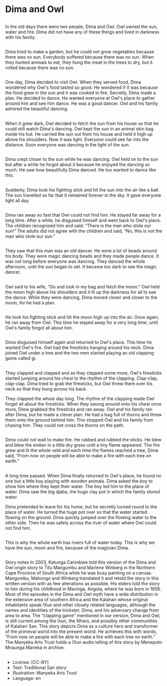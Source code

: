 # Dima and Owl

##
In the old days there were two
people, Dima and Owl.
Owl owned the sun, water and fire.
Dima did not have any of these
things and lived in darkness with his
family.

##
Dima tried to make a garden, but
he could not grow vegetables
because there was no sun.
Everybody suffered because there
was no sun.
When they hunted animals to eat,
they hung the meat in the trees to
dry, but it rotted because there was
no sun.

##
One day, Dima decided to visit Owl.
When they served food, Dima
wondered why Owl's food tasted so
good. He wondered if it was
because the food grew in the sun
and it was cooked in fire.
Secretly, Dima made a plan. He
decided to dance. He wanted
everyone at Owl's place to gather
around him and see him dance. He
was a good dancer. Owl and his
family admired the beautiful
dancing.

##
When it grew dark, Owl decided to
fetch the sun from his house so that
he could still watch Dima's dancing.
Owl kept the sun in an animal skin
bag inside his hut. He carried the
sun out from his house and held it
high up above his shoulders.
Now it was light. Everyone could
see far into the distance. Soon
everyone was dancing in the light of
the sun.

##
Dima crept closer to the sun while
he was dancing. Owl held on to the
sun but after a while he forgot
about it because he enjoyed the
dancing so much. He saw how
beautifully Dima danced. He too
wanted to dance like this.

##
Suddenly, Dima took his fighting
stick and hit the sun into the air
like a ball. The sun travelled so far
that it remained forever in the sky.
It gave everyone light all day.

##
Dima ran away so fast that Owl
could not find him.
He stayed far away for a long time.
After a while, he disguised himself
and went back to Owl's place.
The children recognised him and
said:
“There is the man who stole our
sun!”
The adults did not agree with the
children and said,
“No, this is not the man who stole
our sun.”

##
They saw that this man was an old
dancer. He wore a lot of beads
around his body. They were magic
dancing beads and they made
people dance.
It was not long before everyone was
dancing. They danced the whole
afternoon, until the sun began to
set. It became too dark to see the
magic dancer.

##
Owl said to his wife, “Go and look in
my bag and fetch the moon.”
Owl held the moon high above his
shoulders and it lit up the darkness
for all to see the dance. While they
were dancing, Dima moved closer
and closer to the moon, for he had
a plan.

##
He took his fighting stick and hit the
moon high up into the air. Once
again, he ran away from Owl. This
time he stayed away for a very long
time, until Owl's family forgot all
about him.

##
Dima disguised himself again and
returned to Owl's place.
This time he wanted Owl's fire. Owl
had the firesticks hanging around
his neck.
Dima joined Owl under a tree and
the two men started playing an old
clapping game called gi.

##
They clapped and clapped and as
they clapped some more, Owl's
firesticks started jumping around
his chest to the rhythm of the
clapping. Clap-clap, clap-clap.
Dima tried to grab the firesticks, but
Owl threw them over his neck so
that they hung across his back.

They clapped the whole day long. The rhythm of the clapping
made Owl forget all about the firesticks.
When they swung around onto his chest once more, Dima grabbed
the firesticks and ran away.
Owl and his family ran after Dima, but he made a clever plan. He
had a bag full of thorns and threw them onto the ground behind
him. This stopped Owl and his family from chasing him. They could
not cross the thorns on the path.

##
Dima could not wait to make fire.
He rubbed and rubbed the sticks.
He blew and blew the ember in a
little dry grass until a tiny flame
appeared. The fire grew and lit the
whole veld and each time the
flames reached a tree, Dima said,
“From now on people will be able to
make a fire with each tree on
earth.”

##
A long time passed. When Dima
finally returned to Owl's place, he
found no one but a little boy playing
with wooden animals.
Dima asked the boy to show him
where they kept their water. The
boy led him to the place of water.
Dima saw the big djaba, the huge
clay pot in which the family stored
water.

Dima pretended to leave for his home, but he secretly turned
round to the place of water. He turned the huge pot over so that
the water started flowing on the ground.
Dima quickly jumped over the flowing water to the other side.
Then he was safely across the river of water where Owl could not
find him.

##
This is why the whole earth has
rivers full of water today.
This is why we have the sun, moon
and fire, because of the magician
Dima.

##
Story notes
In 2003, Katunga Carimbwe told this version of the Dima and Owl
origin story to Titu Mangumbu and Marlene Winberg in the
Northern Cape Province of South Africa while he was busy painting
on a canvas. Mangumbu, Mahongo and Winberg translated it and
retold the story in this written version with as few alterations as
possible. His elders told the story to him during his childhood in
Mavinga, Angola, where he was born in 1958.
Most of the episodes in the Dima and Owl myth have a wide
distribution in the extensive area of southern Africa and the
Kalahari whose original inhabitants speak !Xun and other closely
related languages, although the names and identities of the
trickster, Dima, and his adversary change from area to area.
The “clapping game” mentioned in our version, Dima and Owl, is
still current among the !xun, the Nharo, and possibly other
communities of Kalahari San. This story depicts Dima as a culture
hero and transformer of the primeval world into the present world.
He achieves this with words, “From now on people will be able to
make a fire with each tree on earth.”
The Manyeka Arts Trust holds a !Xun audio telling of this story by
Meneputo Mnaunga Maneka in archive.

##
* License: [CC-BY]
* Text: Traditional San story
* Illustration: Manyeka Arts Trust
* Language: en
